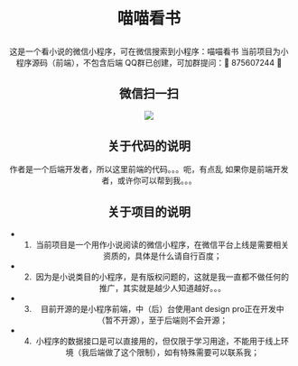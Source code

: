 <h1 align="center">喵喵看书</h1>

<div align="center">

## 
这是一个看小说的微信小程序，可在微信搜索到小程序：喵喵看书
当前项目为小程序源码（前端），不包含后端
QQ群已创建，可加群提问：🎉 875607244 🎉


## 微信扫一扫
<img src="https://www.somethingwhat.com/lib/web/images/wechat/miaomiaobook.jpg" />


## 关于代码的说明
作者是一个后端开发者，所以这里前端的代码。。。呃，有点乱
如果你是前端开发者，或许你可以帮到我。。。


## 关于项目的说明
- 1. 当前项目是一个用作小说阅读的微信小程序，在微信平台上线是需要相关资质的，具体是什么请自行百度；
- 2. 因为是小说类目的小程序，是有版权问题的，这就是我一直都不做任何的推广，其实就是越少人知道越好。。。
- 3. 目前开源的是小程序前端，中（后）台使用ant design pro正在开发中（暂不开源），至于后端则不会开源；
- 4. 小程序的数据接口是可以直接用的，但仅限于学习用途，不能用于线上环境（我后端做了这个限制），如有特殊需要可以联系我；
